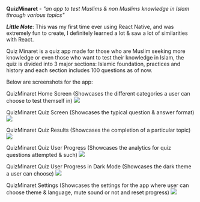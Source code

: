 **QuizMinaret** - _"an app to test Muslims & non Muslims knowledge in Islam through various topics"_

**_Little Note_**: This was my first time ever using React Native, and was extremely fun to create, I definitely learned a lot & saw a lot of similarities with React.

Quiz Minaret is a quiz app made for those who are Muslim seeking more knowledge or even those who want to test their knowledge in Islam, the quiz is divided into 3 major sections: Islamic foundation, practices and history and each section includes 100 questions as of now. 

Below are screenshots for the app:

QuizMinaret Home Screen (Showcases the different categories a user can choose to test themself in)
![](assets/QuizHome.jpg)

QuizMinaret Quiz Screen (Showcases the typical question & answer format)
![](assets/QuizSample.jpg)

QuizMinaret Quiz Results (Showcases the completion of a particular topic)
![](assets/QuizCongrats.jpg)

QuizMinaret Quiz User Progress (Showcases the analytics for quiz questions attempted & such)
![](assets/QuizProgress.jpg)

QuizMinaret Quiz User Progress in Dark Mode (Showcases the dark theme a user can choose)
![](assets/QuizProgressDark.jpg)

QuizMinaret Settings (Showcases the settings for the app where user can choose theme & language, mute sound or not and reset progress)
![](assets/QuizSettings.jpg)
